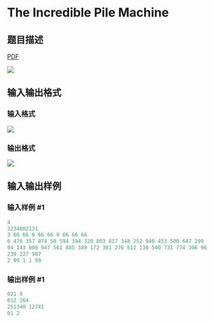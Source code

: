 # The Incredible Pile Machine

## 题目描述

[problemUrl]: https://uva.onlinejudge.org/index.php?option=com_onlinejudge&Itemid=8&category=11&page=show_problem&problem=894

[PDF](https://uva.onlinejudge.org/external/9/p953.pdf)

![](https://cdn.luogu.com.cn/upload/vjudge_pic/UVA953/04343b7b592b8df1510d868d31fecd6e266bae09.png)

## 输入输出格式

### 输入格式

![](https://cdn.luogu.com.cn/upload/vjudge_pic/UVA953/8d8153d7dfb0bf67a9b0c61b5827582a8caf97a6.png)

### 输出格式

![](https://cdn.luogu.com.cn/upload/vjudge_pic/UVA953/dcd7d781735187eca5533be2cb47812eec706a56.png)

## 输入输出样例

### 输入样例 #1

```cpp
4
3234002131
3 66 66 0 66 66 0 66 66 66
6 476 357 874 50 594 394 320 803 817 348 252 940 453 500 647 299
94 143 800 947 561 885 389 172 301 276 612 130 540 731 774 306 96
239 227 907
2 99 1 1 99
```


### 输出样例 #1

```cpp
021 9
012 264
251340 12741
01 2
```


